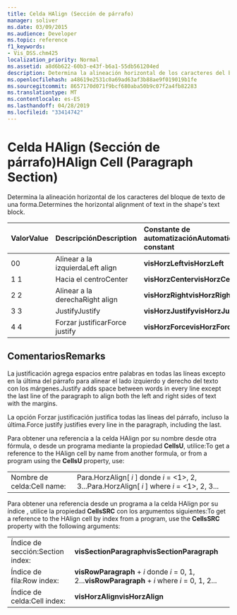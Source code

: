 ```yaml
---
title: Celda HAlign (Sección de párrafo)
manager: soliver
ms.date: 03/09/2015
ms.audience: Developer
ms.topic: reference
f1_keywords:
- Vis_DSS.chm425
localization_priority: Normal
ms.assetid: a8d6b622-60b3-e43f-b6a1-55db561204ed
description: Determina la alineación horizontal de los caracteres del bloque de texto de una forma.
ms.openlocfilehash: a48619e2531c0a69ad63af3b88ae9f019019b1fe
ms.sourcegitcommit: 8657170d071f9bcf680aba50b9c07f2a4fb82283
ms.translationtype: MT
ms.contentlocale: es-ES
ms.lasthandoff: 04/28/2019
ms.locfileid: "33414742"
---
```

# <a name="halign-cell-paragraph-section"></a><span data-ttu-id="9dc1b-103">Celda HAlign (Sección de párrafo)</span><span class="sxs-lookup"><span data-stu-id="9dc1b-103">HAlign Cell (Paragraph Section)</span></span>

<span data-ttu-id="9dc1b-104">Determina la alineación horizontal de los caracteres del bloque de texto de una forma.</span><span class="sxs-lookup"><span data-stu-id="9dc1b-104">Determines the horizontal alignment of text in the shape's text block.</span></span>
  
|<span data-ttu-id="9dc1b-105">**Valor**</span><span class="sxs-lookup"><span data-stu-id="9dc1b-105">**Value**</span></span>|<span data-ttu-id="9dc1b-106">**Descripción**</span><span class="sxs-lookup"><span data-stu-id="9dc1b-106">**Description**</span></span>|<span data-ttu-id="9dc1b-107">**Constante de automatización**</span><span class="sxs-lookup"><span data-stu-id="9dc1b-107">**Automation constant**</span></span>|
|:-----|:-----|:-----|
| <span data-ttu-id="9dc1b-108">0</span><span class="sxs-lookup"><span data-stu-id="9dc1b-108">0</span></span>  <br/> | <span data-ttu-id="9dc1b-109">Alinear a la izquierda</span><span class="sxs-lookup"><span data-stu-id="9dc1b-109">Left align</span></span>  <br/> |<span data-ttu-id="9dc1b-110">**visHorzLeft**</span><span class="sxs-lookup"><span data-stu-id="9dc1b-110">**visHorzLeft**</span></span> <br/> |
| <span data-ttu-id="9dc1b-111">1 </span><span class="sxs-lookup"><span data-stu-id="9dc1b-111">1</span></span>  <br/> | <span data-ttu-id="9dc1b-112">Hacia el centro</span><span class="sxs-lookup"><span data-stu-id="9dc1b-112">Center</span></span>  <br/> |<span data-ttu-id="9dc1b-113">**visHorzCenter**</span><span class="sxs-lookup"><span data-stu-id="9dc1b-113">**visHorzCenter**</span></span> <br/> |
| <span data-ttu-id="9dc1b-114">2 </span><span class="sxs-lookup"><span data-stu-id="9dc1b-114">2</span></span>  <br/> | <span data-ttu-id="9dc1b-115">Alinear a la derecha</span><span class="sxs-lookup"><span data-stu-id="9dc1b-115">Right align</span></span>  <br/> |<span data-ttu-id="9dc1b-116">**visHorzRight**</span><span class="sxs-lookup"><span data-stu-id="9dc1b-116">**visHorzRight**</span></span> <br/> |
| <span data-ttu-id="9dc1b-117">3 </span><span class="sxs-lookup"><span data-stu-id="9dc1b-117">3</span></span>  <br/> | <span data-ttu-id="9dc1b-118">Justify</span><span class="sxs-lookup"><span data-stu-id="9dc1b-118">Justify</span></span>  <br/> |<span data-ttu-id="9dc1b-119">**visHorzJustify**</span><span class="sxs-lookup"><span data-stu-id="9dc1b-119">**visHorzJustify**</span></span> <br/> |
| <span data-ttu-id="9dc1b-120">4 </span><span class="sxs-lookup"><span data-stu-id="9dc1b-120">4</span></span>  <br/> | <span data-ttu-id="9dc1b-121">Forzar justificar</span><span class="sxs-lookup"><span data-stu-id="9dc1b-121">Force justify</span></span>  <br/> |<span data-ttu-id="9dc1b-122">**visHorzForce**</span><span class="sxs-lookup"><span data-stu-id="9dc1b-122">**visHorzForce**</span></span> <br/> |
   
## <a name="remarks"></a><span data-ttu-id="9dc1b-123">Comentarios</span><span class="sxs-lookup"><span data-stu-id="9dc1b-123">Remarks</span></span>

<span data-ttu-id="9dc1b-124">La justificación agrega espacios entre palabras en todas las líneas excepto en la última del párrafo para alinear el lado izquierdo y derecho del texto con los márgenes.</span><span class="sxs-lookup"><span data-stu-id="9dc1b-124">Justify adds space between words in every line except the last line of the paragraph to align both the left and right sides of text with the margins.</span></span>
  
<span data-ttu-id="9dc1b-125">La opción Forzar justificación justifica todas las líneas del párrafo, incluso la última.</span><span class="sxs-lookup"><span data-stu-id="9dc1b-125">Force justify justifies every line in the paragraph, including the last.</span></span>
  
<span data-ttu-id="9dc1b-126">Para obtener una referencia a la celda HAlign por su nombre desde otra fórmula, o desde un programa mediante la propiedad **CellsU**, utilice:</span><span class="sxs-lookup"><span data-stu-id="9dc1b-126">To get a reference to the HAlign cell by name from another formula, or from a program using the **CellsU** property, use:</span></span> 
  
|||
|:-----|:-----|
| <span data-ttu-id="9dc1b-127">Nombre de celda:</span><span class="sxs-lookup"><span data-stu-id="9dc1b-127">Cell name:</span></span>  <br/> | <span data-ttu-id="9dc1b-128">Para.HorzAlign[  *i*  ] donde  *i*  = <1>, 2, 3...</span><span class="sxs-lookup"><span data-stu-id="9dc1b-128">Para.HorzAlign[  *i*  ]            where  *i*  = <1>, 2, 3...</span></span>  <br/> |
   
<span data-ttu-id="9dc1b-129">Para obtener una referencia desde un programa a la celda HAlign por su índice
, utilice la propiedad **CellsSRC** con los argumentos siguientes:</span><span class="sxs-lookup"><span data-stu-id="9dc1b-129">To get a reference to the HAlign cell by index from a program, use the **CellsSRC** property with the following arguments:</span></span> 
  
|||
|:-----|:-----|
| <span data-ttu-id="9dc1b-130">Índice de sección:</span><span class="sxs-lookup"><span data-stu-id="9dc1b-130">Section index:</span></span>  <br/> |<span data-ttu-id="9dc1b-131">**visSectionParagraph**</span><span class="sxs-lookup"><span data-stu-id="9dc1b-131">**visSectionParagraph**</span></span> <br/> |
| <span data-ttu-id="9dc1b-132">Índice de fila:</span><span class="sxs-lookup"><span data-stu-id="9dc1b-132">Row index:</span></span>  <br/> |<span data-ttu-id="9dc1b-133">**visRowParagraph**  +   *i* donde *i* = 0, 1, 2...</span><span class="sxs-lookup"><span data-stu-id="9dc1b-133">**visRowParagraph** +  *i*            where  *i*  = 0, 1, 2...</span></span>  <br/> |
| <span data-ttu-id="9dc1b-134">Índice de celda:</span><span class="sxs-lookup"><span data-stu-id="9dc1b-134">Cell index:</span></span>  <br/> |<span data-ttu-id="9dc1b-135">**visHorzAlign**</span><span class="sxs-lookup"><span data-stu-id="9dc1b-135">**visHorzAlign**</span></span> <br/> |
   

